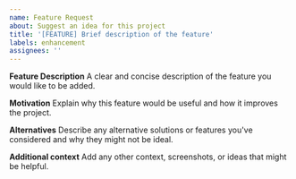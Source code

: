 ```yaml
---
name: Feature Request
about: Suggest an idea for this project
title: '[FEATURE] Brief description of the feature'
labels: enhancement
assignees: ''
---
```


**Feature Description**
A clear and concise description of the feature you would like to be added.

**Motivation**
Explain why this feature would be useful and how it improves the project.

**Alternatives**
Describe any alternative solutions or features you've considered and why they might not be ideal.

**Additional context**
Add any other context, screenshots, or ideas that might be helpful.
